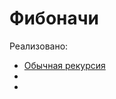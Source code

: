 Фибоначи
===========================================
Реализовано:
* [Обычная рекурсия](Python-my-works-/basic_algorithm/Fibonacci/recursion.py)
* 
* 

